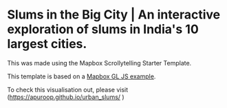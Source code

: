 # Slums in the Big City | An interactive exploration of slums in India's 10 largest cities.

This was made using the Mapbox Scrollytelling Starter Template.

This template is based on a [Mapbox GL JS example](https://www.mapbox.com/mapbox-gl-js/example/scroll-fly-to/).

To check this visualisation out, please visit (https://apuroop.github.io/urban_slums/ )